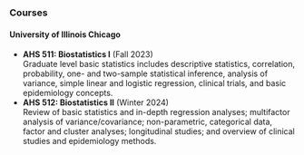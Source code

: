 ### Courses

#### University of Illinois Chicago
- **AHS 511: Biostatistics I** (Fall 2023)\
Graduate level basic statistics includes descriptive statistics, correlation, probability, one- and two-sample statistical inference, analysis of variance, simple linear and logistic regression, clinical trials, and basic epidemiology concepts.
- **AHS 512: Biostatistics II** (Winter 2024)\
Review of basic statistics and in-depth regression analyses; multifactor analysis of variance/covariance; non-parametric, categorical data, factor and cluster analyses; longitudinal studies; and overview of clinical studies and epidemiology methods.


